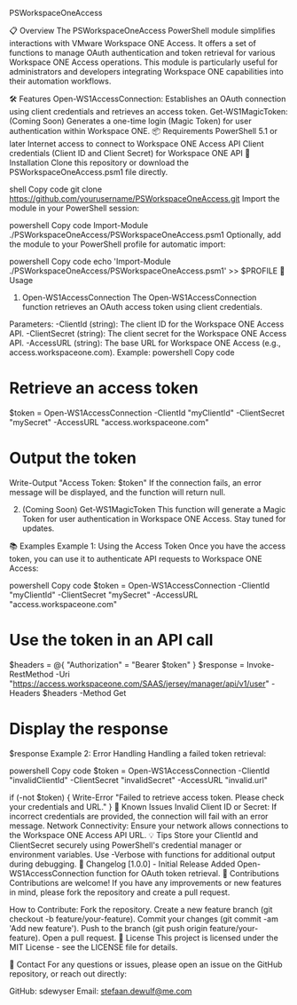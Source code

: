 PSWorkspaceOneAccess

📋 Overview
The PSWorkspaceOneAccess PowerShell module simplifies interactions with VMware Workspace ONE Access. It offers a set of functions to manage OAuth authentication and token retrieval for various Workspace ONE Access operations. This module is particularly useful for administrators and developers integrating Workspace ONE capabilities into their automation workflows.

🛠️ Features
Open-WS1AccessConnection: Establishes an OAuth connection using client credentials and retrieves an access token.
Get-WS1MagicToken: (Coming Soon) Generates a one-time login (Magic Token) for user authentication within Workspace ONE.
📦 Requirements
PowerShell 5.1 or later
Internet access to connect to Workspace ONE Access API
Client credentials (Client ID and Client Secret) for Workspace ONE API
🔧 Installation
Clone this repository or download the PSWorkspaceOneAccess.psm1 file directly.

shell
Copy code
git clone https://github.com/yourusername/PSWorkspaceOneAccess.git
Import the module in your PowerShell session:

powershell
Copy code
Import-Module ./PSWorkspaceOneAccess/PSWorkspaceOneAccess.psm1
Optionally, add the module to your PowerShell profile for automatic import:

powershell
Copy code
echo 'Import-Module ./PSWorkspaceOneAccess/PSWorkspaceOneAccess.psm1' >> $PROFILE
🚀 Usage
1. Open-WS1AccessConnection
The Open-WS1AccessConnection function retrieves an OAuth access token using client credentials.

Parameters:
-ClientId (string): The client ID for the Workspace ONE Access API.
-ClientSecret (string): The client secret for the Workspace ONE Access API.
-AccessURL (string): The base URL for Workspace ONE Access (e.g., access.workspaceone.com).
Example:
powershell
Copy code
# Retrieve an access token
$token = Open-WS1AccessConnection -ClientId "myClientId" -ClientSecret "mySecret" -AccessURL "access.workspaceone.com"

# Output the token
Write-Output "Access Token: $token"
If the connection fails, an error message will be displayed, and the function will return null.

2. (Coming Soon) Get-WS1MagicToken
This function will generate a Magic Token for user authentication in Workspace ONE Access. Stay tuned for updates.

📚 Examples
Example 1: Using the Access Token
Once you have the access token, you can use it to authenticate API requests to Workspace ONE Access:

powershell
Copy code
$token = Open-WS1AccessConnection -ClientId "myClientId" -ClientSecret "mySecret" -AccessURL "access.workspaceone.com"

# Use the token in an API call
$headers = @{ "Authorization" = "Bearer $token" }
$response = Invoke-RestMethod -Uri "https://access.workspaceone.com/SAAS/jersey/manager/api/v1/user" -Headers $headers -Method Get

# Display the response
$response
Example 2: Error Handling
Handling a failed token retrieval:

powershell
Copy code
$token = Open-WS1AccessConnection -ClientId "invalidClientId" -ClientSecret "invalidSecret" -AccessURL "invalid.url"

if (-not $token) {
    Write-Error "Failed to retrieve access token. Please check your credentials and URL."
}
🐞 Known Issues
Invalid Client ID or Secret: If incorrect credentials are provided, the connection will fail with an error message.
Network Connectivity: Ensure your network allows connections to the Workspace ONE Access API URL.
💡 Tips
Store your ClientId and ClientSecret securely using PowerShell's credential manager or environment variables.
Use -Verbose with functions for additional output during debugging.
📝 Changelog
[1.0.0] - Initial Release
Added Open-WS1AccessConnection function for OAuth token retrieval.
🤝 Contributions
Contributions are welcome! If you have any improvements or new features in mind, please fork the repository and create a pull request.

How to Contribute:
Fork the repository.
Create a new feature branch (git checkout -b feature/your-feature).
Commit your changes (git commit -am 'Add new feature').
Push to the branch (git push origin feature/your-feature).
Open a pull request.
📄 License
This project is licensed under the MIT License - see the LICENSE file for details.

💬 Contact
For any questions or issues, please open an issue on the GitHub repository, or reach out directly:

GitHub: sdewyser
Email: stefaan.dewulf@me.com
